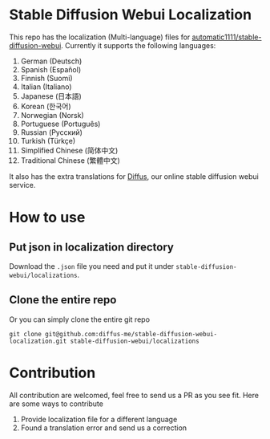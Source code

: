 # Stable Diffusion Webui Localization

This repo has the localization (Multi-language) files for [automatic1111/stable-diffusion-webui](https://github.com/AUTOMATIC1111/stable-diffusion-webui). Currently it supports the following languages:

1. German (Deutsch)
2. Spanish (Español)
3. Finnish (Suomi)
4. Italian (Italiano)
5. Japanese (日本語)
6. Korean (한국어)
7. Norwegian (Norsk)
8. Portuguese (Português)
9. Russian (Русский)
10. Turkish (Türkçe)
11. Simplified Chinese (简体中文)
12. Traditional Chinese (繁體中文)

It also has the extra translations for [Diffus](https://diffus.graviti.com), our online stable diffusion webui service.

# How to use

## Put json in localization directory

Download the `.json` file you need and put it under `stable-diffusion-webui/localizations`.

## Clone the entire repo

Or you can simply clone the entire git repo
```
git clone git@github.com:diffus-me/stable-diffusion-webui-localization.git stable-diffusion-webui/localizations
```

# Contribution

All contribution are welcomed, feel free to send us a PR as you see fit. Here are some ways to contribute

1. Provide localization file for a different language
2. Found a translation error and send us a correction
